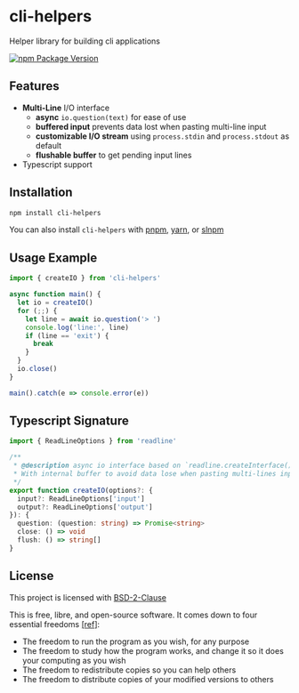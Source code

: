 # cli-helpers

Helper library for building cli applications

[![npm Package Version](https://img.shields.io/npm/v/cli-helpers)](https://www.npmjs.com/package/cli-helpers)

## Features

- **Multi-Line** I/O interface
  - **async** `io.question(text)` for ease of use
  - **buffered input** prevents data lost when pasting multi-line input
  - **customizable I/O stream** using `process.stdin` and `process.stdout` as default
  - **flushable buffer** to get pending input lines
- Typescript support

## Installation

```bash
npm install cli-helpers
```

You can also install `cli-helpers` with [pnpm](https://pnpm.io/), [yarn](https://yarnpkg.com/), or [slnpm](https://github.com/beenotung/slnpm)

## Usage Example

```typescript
import { createIO } from 'cli-helpers'

async function main() {
  let io = createIO()
  for (;;) {
    let line = await io.question('> ')
    console.log('line:', line)
    if (line == 'exit') {
      break
    }
  }
  io.close()
}

main().catch(e => console.error(e))
```

## Typescript Signature

```typescript
import { ReadLineOptions } from 'readline'

/**
 * @description async io interface based on `readline.createInterface()`.
 * With internal buffer to avoid data lose when pasting multi-lines input.
 */
export function createIO(options?: {
  input?: ReadLineOptions['input']
  output?: ReadLineOptions['output']
}): {
  question: (question: string) => Promise<string>
  close: () => void
  flush: () => string[]
}
```

## License

This project is licensed with [BSD-2-Clause](./LICENSE)

This is free, libre, and open-source software. It comes down to four essential freedoms [[ref]](https://seirdy.one/2021/01/27/whatsapp-and-the-domestication-of-users.html#fnref:2):

- The freedom to run the program as you wish, for any purpose
- The freedom to study how the program works, and change it so it does your computing as you wish
- The freedom to redistribute copies so you can help others
- The freedom to distribute copies of your modified versions to others
